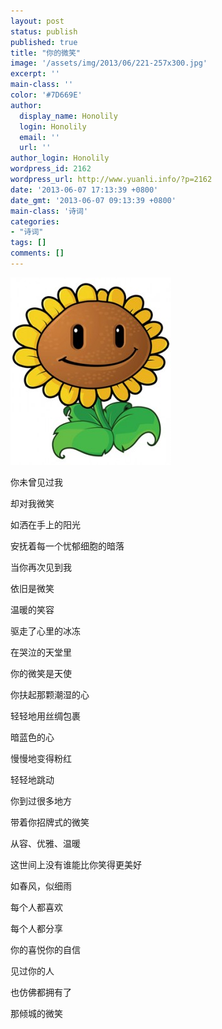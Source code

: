 ```yaml
---
layout: post
status: publish
published: true
title: "你的微笑"
image: '/assets/img/2013/06/221-257x300.jpg'
excerpt: ''
main-class: ''
color: '#7D669E'
author:
  display_name: Honolily
  login: Honolily
  email: ''
  url: ''
author_login: Honolily
wordpress_id: 2162
wordpress_url: http://www.yuanli.info/?p=2162
date: '2013-06-07 17:13:39 +0800'
date_gmt: '2013-06-07 09:13:39 +0800'
main-class: '诗词'
categories:
- "诗词"
tags: []
comments: []
---
```

![yuanli info image](/assets/img/2013/06/221-257x300.jpg "221")

你未曾见过我

却对我微笑

如洒在手上的阳光

安抚着每一个忧郁细胞的暗落

当你再次见到我

依旧是微笑

温暖的笑容

驱走了心里的冰冻

在哭泣的天堂里

你的微笑是天使

你扶起那颗潮湿的心

轻轻地用丝绸包裹

暗蓝色的心

慢慢地变得粉红

轻轻地跳动

你到过很多地方

带着你招牌式的微笑

从容、优雅、温暖

这世间上没有谁能比你笑得更美好

如春风，似细雨

每个人都喜欢

每个人都分享

你的喜悦你的自信

见过你的人

也仿佛都拥有了

那倾城的微笑

